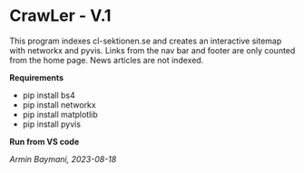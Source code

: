 # CrawLer - V.1
This program indexes cl-sektionen.se and creates an interactive sitemap with networkx and pyvis. Links from the nav bar and footer are only counted from the home page. News articles are not indexed.

__Requirements__
- pip install bs4
- pip install networkx
- pip install matplotlib
- pip install pyvis

__Run from VS code__

_Armin Baymani, 2023-08-18_